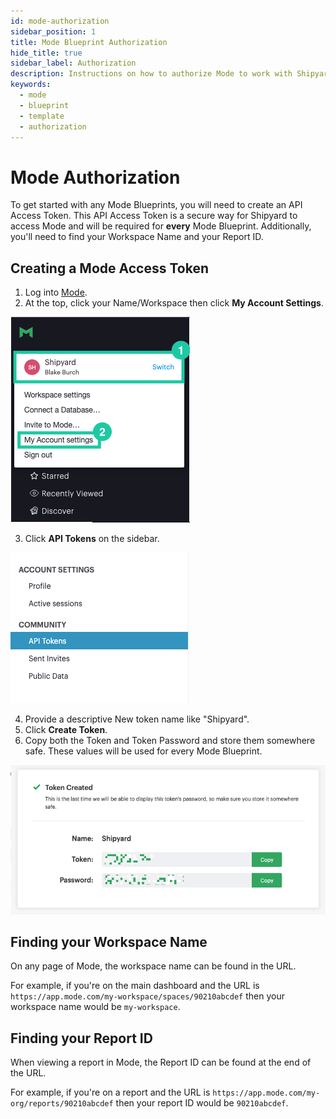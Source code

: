 ```yaml
---
id: mode-authorization
sidebar_position: 1
title: Mode Blueprint Authorization
hide_title: true
sidebar_label: Authorization
description: Instructions on how to authorize Mode to work with Shipyard's low-code Mode templates.
keywords:
  - mode
  - blueprint
  - template
  - authorization
---
```


# Mode Authorization

To get started with any Mode Blueprints, you will need to create an API Access Token. This API Access Token is a secure way for Shipyard to access Mode and will be required for **every** Mode Blueprint. Additionally, you'll need to find your Workspace Name and your Report ID.

## Creating a Mode Access Token
1. Log into [Mode](https://app.mode.com/).
2. At the top, click your Name/Workspace then click **My Account Settings**.

![Mode Account Settings](../../.gitbook/assets/shipyard_2022_08_16_17_24_42.png) 

3. Click **API Tokens** on the sidebar.

![Mode API Tokens](../../.gitbook/assets/shipyard_2022_08_16_17_25_28.png)

4. Provide a descriptive New token name like "Shipyard".
5. Click **Create Token**.
6. Copy both the Token and Token Password and store them somewhere safe. These values will be used for every Mode Blueprint.

![Create Mode Access Token](../../.gitbook/assets/shipyard_2022_08_16_17_28_00.png)

## Finding your Workspace Name
On any page of Mode, the workspace name can be found in the URL.

For example, if you're on the main dashboard and the URL is `https://app.mode.com/my-workspace/spaces/90210abcdef` then your workspace name would be `my-workspace`.

## Finding your Report ID
When viewing a report in Mode, the Report ID can be found at the end of the URL.

For example, if you're on a report and the URL is `https://app.mode.com/my-org/reports/90210abcdef` then your report ID would be `90210abcdef`.